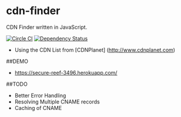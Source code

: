# cdn-finder
CDN Finder written in JavaScript. 

[![Circle CI](https://circleci.com/gh/vigneshshanmugam/cdn-finder.svg?style=svg)](https://circleci.com/gh/vigneshshanmugam/cdn-finder)
[![Dependency Status](https://david-dm.org/vigneshshanmugam/cdn-finder.svg)](https://david-dm.org/vigneshshanmugam/cdn-finder)

* Using the CDN List from [CDNPlanet] (http://www.cdnplanet.com)

##DEMO
	
* https://secure-reef-3496.herokuapp.com/

##TODO

* Better Error Handling
* Resolving Multiple CNAME records
* Caching of CNAME
